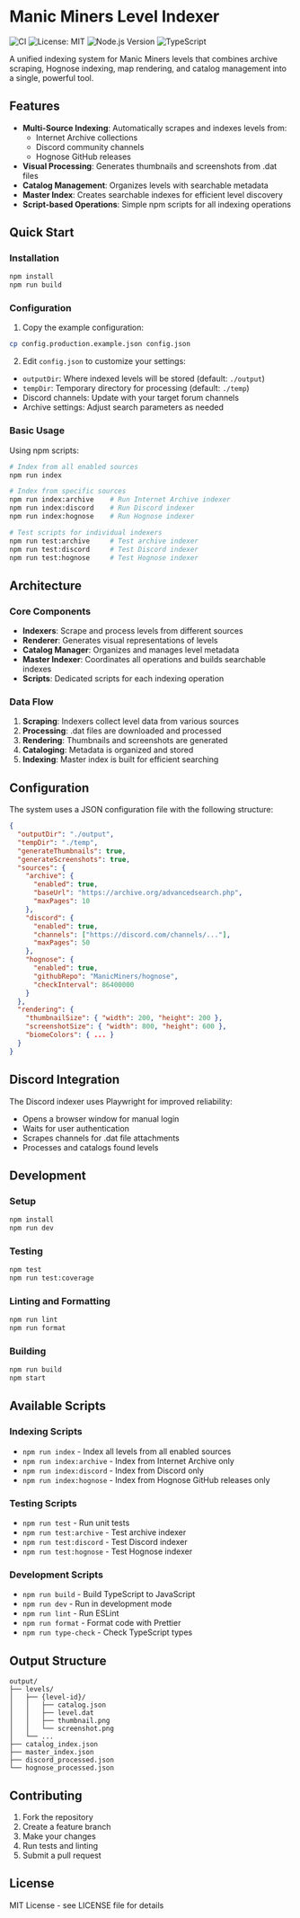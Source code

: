 # Manic Miners Level Indexer

![CI](https://github.com/Aquataze/manic-miners-level-indexer/workflows/CI/badge.svg)
![License: MIT](https://img.shields.io/badge/License-MIT-yellow.svg)
![Node.js Version](https://img.shields.io/badge/node-%3E%3D18.0.0-brightgreen)
![TypeScript](https://img.shields.io/badge/TypeScript-5.0-blue)

A unified indexing system for Manic Miners levels that combines archive scraping, Hognose indexing, map rendering, and catalog management into a single, powerful tool.

## Features

- **Multi-Source Indexing**: Automatically scrapes and indexes levels from:
  - Internet Archive collections
  - Discord community channels
  - Hognose GitHub releases
- **Visual Processing**: Generates thumbnails and screenshots from .dat files
- **Catalog Management**: Organizes levels with searchable metadata
- **Master Index**: Creates searchable indexes for efficient level discovery
- **Script-based Operations**: Simple npm scripts for all indexing operations

## Quick Start

### Installation

```bash
npm install
npm run build
```

### Configuration

1. Copy the example configuration:
```bash
cp config.production.example.json config.json
```

2. Edit `config.json` to customize your settings:
- `outputDir`: Where indexed levels will be stored (default: `./output`)
- `tempDir`: Temporary directory for processing (default: `./temp`)
- Discord channels: Update with your target forum channels
- Archive settings: Adjust search parameters as needed

### Basic Usage

Using npm scripts:
```bash
# Index from all enabled sources
npm run index

# Index from specific sources
npm run index:archive    # Run Internet Archive indexer
npm run index:discord    # Run Discord indexer
npm run index:hognose    # Run Hognose indexer

# Test scripts for individual indexers
npm run test:archive     # Test archive indexer
npm run test:discord     # Test Discord indexer
npm run test:hognose     # Test Hognose indexer
```

## Architecture

### Core Components

- **Indexers**: Scrape and process levels from different sources
- **Renderer**: Generates visual representations of levels
- **Catalog Manager**: Organizes and manages level metadata
- **Master Indexer**: Coordinates all operations and builds searchable indexes
- **Scripts**: Dedicated scripts for each indexing operation

### Data Flow

1. **Scraping**: Indexers collect level data from various sources
2. **Processing**: .dat files are downloaded and processed
3. **Rendering**: Thumbnails and screenshots are generated
4. **Cataloging**: Metadata is organized and stored
5. **Indexing**: Master index is built for efficient searching

## Configuration

The system uses a JSON configuration file with the following structure:

```json
{
  "outputDir": "./output",
  "tempDir": "./temp",
  "generateThumbnails": true,
  "generateScreenshots": true,
  "sources": {
    "archive": {
      "enabled": true,
      "baseUrl": "https://archive.org/advancedsearch.php",
      "maxPages": 10
    },
    "discord": {
      "enabled": true,
      "channels": ["https://discord.com/channels/..."],
      "maxPages": 50
    },
    "hognose": {
      "enabled": true,
      "githubRepo": "ManicMiners/hognose",
      "checkInterval": 86400000
    }
  },
  "rendering": {
    "thumbnailSize": { "width": 200, "height": 200 },
    "screenshotSize": { "width": 800, "height": 600 },
    "biomeColors": { ... }
  }
}
```

## Discord Integration

The Discord indexer uses Playwright for improved reliability:

- Opens a browser window for manual login
- Waits for user authentication
- Scrapes channels for .dat file attachments
- Processes and catalogs found levels

## Development

### Setup

```bash
npm install
npm run dev
```

### Testing

```bash
npm test
npm run test:coverage
```

### Linting and Formatting

```bash
npm run lint
npm run format
```

### Building

```bash
npm run build
npm start
```

## Available Scripts

### Indexing Scripts

- `npm run index` - Index all levels from all enabled sources
- `npm run index:archive` - Index from Internet Archive only
- `npm run index:discord` - Index from Discord only
- `npm run index:hognose` - Index from Hognose GitHub releases only

### Testing Scripts

- `npm run test` - Run unit tests
- `npm run test:archive` - Test archive indexer
- `npm run test:discord` - Test Discord indexer
- `npm run test:hognose` - Test Hognose indexer

### Development Scripts

- `npm run build` - Build TypeScript to JavaScript
- `npm run dev` - Run in development mode
- `npm run lint` - Run ESLint
- `npm run format` - Format code with Prettier
- `npm run type-check` - Check TypeScript types

## Output Structure

```
output/
├── levels/
│   ├── {level-id}/
│   │   ├── catalog.json
│   │   ├── level.dat
│   │   ├── thumbnail.png
│   │   └── screenshot.png
│   └── ...
├── catalog_index.json
├── master_index.json
├── discord_processed.json
└── hognose_processed.json
```

## Contributing

1. Fork the repository
2. Create a feature branch
3. Make your changes
4. Run tests and linting
5. Submit a pull request

## License

MIT License - see LICENSE file for details
